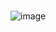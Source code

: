 <br>


![image](http://hbimg.b0.upaiyun.com/e84b8b2d9e84edd3ed6edca82b0243fe495449ea895476-twxUCj_fw658)
